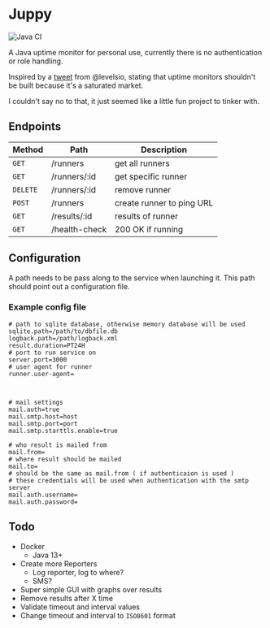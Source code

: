 # Juppy

![Java CI](https://github.com/Auo/juppy/workflows/Java%20CI/badge.svg)

A Java uptime monitor for personal use, currently there is no authentication or role handling.


Inspired by a [tweet](https://twitter.com/levelsio/status/1303812935773556736) from @levelsio, stating that
uptime monitors shouldn't be built because it's a saturated market.

I couldn't say no to that, it just seemed like a little fun project to tinker with.

## Endpoints

|Method | Path | Description |
|-------|------|------------|
| `GET` | /runners | get all runners |
| `GET` | /runners/:id | get specific runner |
| `DELETE` | /runners/:id | remove runner |
| `POST` | /runners | create runner to ping URL |
| `GET` | /results/:id | results of runner |
| `GET` | /health-check | 200 OK if running |


## Configuration

A path needs to be pass along to the service when launching it. This path should point out a configuration file.

### Example config file

```properties
# path to sqlite database, otherwise memory database will be used
sqlite.path=/path/to/dbfile.db
logback.path=/path/logback.xml
result.duration=PT24H
# port to run service on
server.port=3000
# user agent for runner
runner.user-agent=



# mail settings
mail.auth=true
mail.smtp.host=host
mail.smtp.port=port
mail.smtp.starttls.enable=true

# who result is mailed from
mail.from=
# where result should be mailed
mail.to=
# should be the same as mail.from ( if authenticaion is used )
# these credentials will be used when authentication with the smtp server
mail.auth.username=
mail.auth.password=
```



## Todo
* Docker 
    * Java 13+
* Create more Reporters
    * Log reporter, log to where?
    * SMS?
* Super simple GUI with graphs over results
* Remove results after X time
* Validate timeout and interval values
* Change timeout and interval to `ISO8601` format